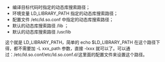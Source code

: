 * 编译目标代码时指定的动态库搜索路径；
* 环境变量 LD_LIBRARY_PATH 指定的动态库搜索路径；
* 配置文件 /etc/ld.so.conf 中指定的动态库搜索路径；
* 默认的动态库搜索路径 /lib ；
* 默认的动态库搜索路径 /usr/lib

这个就是 LD_LIBRARY_PATH，简单的 echo $LD_LIBRARY_PATH 在这个路径下得，都不需要加 -L xxx_path 参数，直接 -lxxx 就可以了。可以通过：/etc/ld.so.conf/etc/ld.so.conf.d/这里面的配置文件来设置这个路径。

